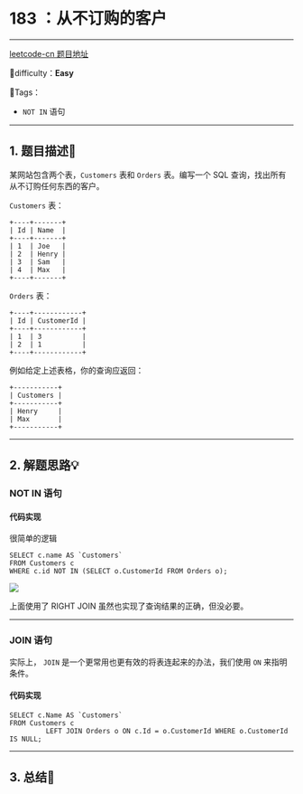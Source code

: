 # 183 ：从不订购的客户

---

[leetcode-cn 题目地址](https://leetcode-cn.com/problems/customers-who-never-order/)

📗difficulty：**Easy**	

🎯Tags：

+ `NOT IN` 语句
---

## 1. 题目描述📃

某网站包含两个表，`Customers` 表和 `Orders` 表。编写一个 SQL 查询，找出所有从不订购任何东西的客户。

`Customers` 表：

```mysql
+----+-------+
| Id | Name  |
+----+-------+
| 1  | Joe   |
| 2  | Henry |
| 3  | Sam   |
| 4  | Max   |
+----+-------+
```

`Orders` 表：

```mysql
+----+------------+
| Id | CustomerId |
+----+------------+
| 1  | 3          |
| 2  | 1          |
+----+------------+
```

例如给定上述表格，你的查询应返回：

```mysql
+-----------+
| Customers |
+-----------+
| Henry     |
| Max       |
+-----------+
```



---

## 2. 解题思路💡

### NOT IN 语句

#### 代码实现

很简单的逻辑

```mysql
SELECT c.name AS `Customers`
FROM Customers c
WHERE c.id NOT IN (SELECT o.CustomerId FROM Orders o);
```

![](https://assets.ryantech.ltd/20200904151814.png)

上面使用了 RIGHT JOIN 虽然也实现了查询结果的正确，但没必要。





---

### JOIN 语句

实际上， `JOIN` 是一个更常用也更有效的将表连起来的办法，我们使用 `ON` 来指明条件。



#### 代码实现

```mysql
SELECT c.Name AS `Customers`
FROM Customers c
         LEFT JOIN Orders o ON c.Id = o.CustomerId WHERE o.CustomerId IS NULL;
```

---

## 3. 总结🎯

